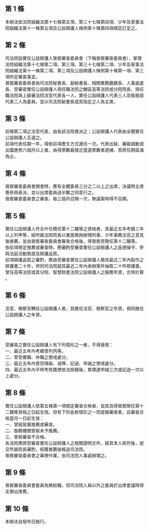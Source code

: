 第 1 條
-------
本辦法依法院組織法第十七條第五項、第三十七條第四項、少年及家事法  
院組織法第十一條第五項及公設辯護人條例第十條第四項規定訂定之。

第 2 條
-------
司法院設實任公設辯護人晉敘審查委員會（下稱晉敘審查委員會），掌理  
法院組織法第十七條第二項、第三項、第三十七條第二項、少年及家事法  
院組織法第十一條第二項、第三項及公設辯護人條例第十條第一項、第三  
項所定審查事宜。  
晉敘審查委員會由司法院秘書長、副秘書長、相關業務廳廳長、人事處處  
長、受審查實任公設辯護人現任職法院之轄區高等法院或分院院長、現任  
職法院與上級審法院法官代表各一人、實任公設辯護人代表三人及銓敘部  
代表二人為委員，並以司法院秘書長或其指定之人為主席。

第 3 條
-------
前條第二項之法官代表，由各該法院推派之；公設辯護人代表由全體實任  
公設辯護人互選之。  
前項代表任期一年，得依前項產生方式連任一次。代表出缺、審級調動或  
出國進修六個月以上者，由得票數最接近當選票數者遞補，至原任期屆滿  
為止。

第 4 條
-------
晉敘審查委員會開會時，應有全體委員三分之二以上之出席，決議時主席  
應參與表決，並以出席委員過半數之同意行之。  
晉敘審查委員會之審查，每三個月召開一次，無議案時得不召開。

第 5 條
-------
實任公設辯護人符合升任簡任第十二職等之資格者，其最近五年考績三年  
以上列甲等，經所屬法院院長以書面徵詢辦理刑事、少年事務法官之意見  
後推薦，並由晉敘審查委員會審查合格後，得晉敘至簡任第十二職等。  
依前項規定推薦或審查時，應審酌受審查實任公設辯護人之品德操守、參  
與法庭活動態度及辯護品質。  
前項辯護品質之審酌，應由受審查實任公設辯護人檢具最近二年內製作之  
辯護書二十件，併同司法院就其最近二年內承辦案件抽取二十件辯護書。  
曾任高等法院或其分院、智慧財產法院公設辯護人之服務年資，合併計算  
。

第 6 條
-------
法官、檢察官轉任公設辯護人者，其擔任法官、檢察官之年資，視同擔任  
公設辯護人之年資。

第 7 條
-------
受審查之實任公設辯護人有下列情形之一者，不得晉敘：  
一、最近五年內考績曾列丙等。  
二、曾受撤職、休職之懲戒處分。  
三、最近五年內曾受降級、減俸、記過、申誡之懲戒處分。  
四、最近五年內平時考核獎懲依法抵銷後，累積達申誡三次或記過一次以  
    上處分。

第 8 條
-------
實任公設辯護人依第五條第一項規定審查合格者，自其具得晉敘簡任第十  
二職等資格之日起生效。但有下列各款情形之一而提報審查者，自審查合  
格當月一日起生效：  
一、曾經放棄推薦或審查。  
二、服務機關曾經未予推薦。  
三、曾經審查不合格。  
各法院應將受審查實任公設辯護人之相關證明文件，經其本人核符後，提  
交所屬院長審酌，經獲推薦後報送司法院。  
晉敘審查委員會之幕僚作業，由司法院人事處辦理之。

第 9 條
-------
晉敘審查委員會委員為無給職，但司法院人員以外之委員於出席會議時得  
支領出席費。

第 10 條
--------
本辦法自發布日施行。


